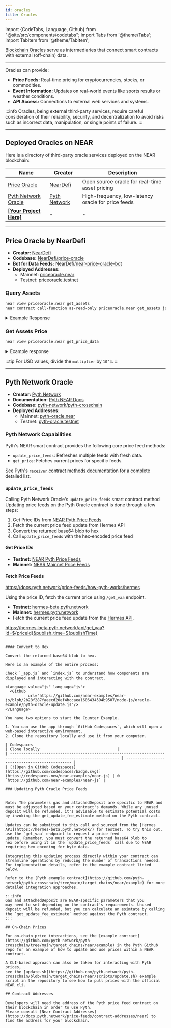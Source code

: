 ```yaml
---
id: oracles
title: Oracles
---
```


import {CodeTabs, Language, Github} from "@site/src/components/codetabs";
import Tabs from '@theme/Tabs';
import TabItem from '@theme/TabItem';

[Blockchain Oracles](https://en.wikipedia.org/wiki/Blockchain_oracle) serve as intermediaries that connect smart contracts with external (off-chain) data.

---

Oracles can provide:

- **Price Feeds:** Real-time pricing for cryptocurrencies, stocks, or commodities.
- **Event Information:** Updates on real-world events like sports results or weather conditions.
- **API Access:** Connections to external web services and systems.

:::info
Oracles, being external third-party services, require careful consideration of their reliability, security, and decentralization to avoid risks such as incorrect data, manipulation, or single points of failure.
:::

---

## Deployed Oracles on NEAR

Here is a directory of third-party oracle services deployed on the NEAR blockchain:

| Name                                                                                                     | Creator                                 | Description                                        |
| -------------------------------------------------------------------------------------------------------- | --------------------------------------- | -------------------------------------------------- |
| [Price Oracle](#price-oracle)                                                                            | [NearDefi](https://github.com/NearDeFi) | Open source oracle for real-time asset pricing     |
| [Pyth Network Oracle](#pyth-network-oracle)                                                              | [Pyth Network](https://pyth.network/)   | High-frequency, low-latency oracle for price feeds |
| **[[Your Project Here]](https://github.com/near/docs/edit/master/docs/2.build/5.primitives/oracles.md)** | -                                       | -                                                  |

---

## Price Oracle by NearDefi

- **Creator:** [NearDefi](https://github.com/NearDeFi)
- **Codebase:** [NearDefi/price-oracle](https://github.com/NearDeFi/price-oracle)
- **Bot for Data Feeds:** [NearDefi/near-price-oracle-bot](https://github.com/NearDeFi/near-price-oracle-bot)
- **Deployed Addresses:**
  - Mainnet: [priceoracle.near](https://nearblocks.io/address/priceoracle.near)
  - Testnet: [priceoracle.testnet](https://testnet.nearblocks.io/address/priceoracle.testnet)

### Query Assets

<Tabs>
  <TabItem value="🖥️ CLI" label="🖥️ CLI">

```bash
near view priceoracle.near get_assets
near contract call-function as-read-only priceoracle.near get_assets json-args {} network-config mainnet now
```

  <details>
  
  <summary>Example Response</summary>

```json
[
  [
    'wrap.near',
    {
      reports: [
        {
          oracle_id: 'thorinoracle.near',
          timestamp: '1669795900809627816',
          price: { multiplier: '17030', decimals: 28 }
        },
        ...
      ]
    }
  ]
]
```

  </details>
</TabItem>
</Tabs>

### Get Assets Price

<Tabs>
  <TabItem value="🖥️ CLI" label="🖥️ CLI">

```bash
near view priceoracle.near get_price_data
```

</TabItem>

</Tabs>

<details>

<summary>Example response</summary>

```json
{
  timestamp: '1706631861981947371',
  recency_duration_sec: 90,
  prices: [
    {
      asset_id: 'wrap.near',
      price: { multiplier: '30702', decimals: 28 }
    },
    {
      asset_id: 'aurora',
      price: { multiplier: '235662', decimals: 20 }
    },
    {
      asset_id: 'meta-pool.near',
      price: { multiplier: '38770', decimals: 28 }
    },
    {
      asset_id: 'linear-protocol.near',
      price: { multiplier: '36432', decimals: 28 }
    },
```

</details>

:::tip
For USD values, divide the `multiplier` by `10^4`.
:::

---

## Pyth Network Oracle

- **Creator:** [Pyth Network](https://pyth.network)
- **Documentation:** [Pyth NEAR Docs](https://docs.pyth.network/price-feeds/use-real-time-data/near)
- **Codebase:** [pyth-network/pyth-crosschain](https://github.com/pyth-network/pyth-crosschain/tree/main/target_chains/near)
- **Deployed Addresses:**
  - Mainnet: [pyth-oracle.near](https://nearblocks.io/address/pyth-oracle.near)
  - Testnet: [pyth-oracle.testnet](https://testnet.nearblocks.io/address/pyth-oracle.testnet)

### Pyth Network Capabilities

Pyth's NEAR smart contract provides the following core price feed methods:

- `update_price_feeds`: Refreshes multiple feeds with fresh data.
- `get_price`: Fetches current prices for specific feeds.

See Pyth's [`receiver` contract methods documentation](https://github.com/pyth-network/pyth-crosschain/blob/main/target_chains/near/receiver/src/ext.rs) for a complete detailed list.

### `update_price_feeds`

Calling Pyth Network Oracle's  `update_price_feeds` smart contract method  Updating price feeds on the Pyth Oracle contract is done through a few steps:

1. Get Price IDs from [NEAR Pyth Price Feeds](https://www.pyth.network/developers/price-feed-ids#near-testnet)
2. Fetch the current price feed update from Hermes API
3. Convert the returned base64 blob to hex
4. Call `update_price_feeds` with the hex-encoded price feed

#### Get Price IDs

- **Testnet:** [NEAR Pyth Price Feeds](https://www.pyth.network/developers/price-feed-ids#near-testnet)
- **Mainnet:** [NEAR Mainnet Price Feeds](https://www.pyth.network/developers/price-feed-ids#near)

#### Fetch Price Feeds

https://docs.pyth.network/price-feeds/how-pyth-works/hermes


Using the price ID, fetch the current price using `/get_vaa` endpoint.

- **Testnet:** [hermes-beta.pyth.network](https://hermes-beta.pyth.network/)
- **Mainnet:** [hermes.pyth.network](https://hermes.pyth.network/)
- Fetch the current price feed update from the [Hermes API](https://hermes-beta.pyth.network/).


https://hermes-beta.pyth.network/api/get_vaa?id=${priceId}&publish_time=${publishTime}


```

#### Convert to Hex

Convert the returned base64 blob to hex.

Here is an example of the entire process:

Check `_app.js` and `index.js` to understand how components are displayed and interacting with the contract.

<Language value="js" language="js">
  <Github
          url="https://github.com/near-examples/near-js/blob/2b28f287faeecd20ef4bccaea1606434594b9507/node-js/oracle-example/pyth-oracle-update.js"/>
</Language>

You have two options to start the Counter Example.

1. You can use the app through `GitHub Codespaces`, which will open a web-based interactive environment.
2. Clone the repository locally and use it from your computer.

| Codespaces                                                                                                             | Clone locally                                  |
| ---------------------------------------------------------------------------------------------------------------------- | ---------------------------------------------- |
| [![Open in GitHub Codespaces](https://github.com/codespaces/badge.svg)](https://codespaces.new/near-examples/near-js) | 🌐 `https://github.com/near-examples/near-js` |

### Updating Pyth Oracle Price Feeds


Note: The parameters gas and attachedDeposit are specific to NEAR and must be adjusted based on your contract's demands. While any unused deposit will be refunded, it's advisable to estimate potential costs by invoking the get_update_fee_estimate method on the Pyth contract.

Updates can be submitted to this call and sourced from the [Hermes API](https://hermes-beta.pyth.network/) for testnet. To try this out, use the `get_vaa` endpoint to request a price feed
update. Remember, you must convert the returned base64 blob to
hex before using it in the `update_price_feeds` call due to NEAR requiring hex encoding for byte data.

Integrating this updating process directly within your contract can streamline operations by reducing the number of transactions needed. For implementation details, refer to the example contract linked below.

Refer to the [Pyth example contract](https://github.com/pyth-network/pyth-crosschain/tree/main/target_chains/near/example) for more detailed integration approaches.

:::info
Gas and attachedDeposit are NEAR-specific parameters that you
may need to set depending on the contract's requirements. Unused
deposit will be refunded, but you can calculate an esimtate by calling
the `get_update_fee_estimate` method against the Pyth contract.
:::

## On-Chain Prices

For on-chain price interactions, see the [example contract](https://github.com/pyth-network/pyth-crosschain/tree/main/target_chains/near/example) in the Pyth Github repo for an example of how to update and use prices within a NEAR contract.

A CLI-based approach can also be taken for interacting with Pyth prices,
see the [update.sh](https://github.com/pyth-network/pyth-crosschain/blob/main/target_chains/near/scripts/update.sh) example script in the repository to see how to pull prices with the official NEAR cli.

## Contract Addresses

Developers will need the address of the Pyth price feed contract on their blockchain in order to use Pyth.
Please consult [Near Contract Addresses](https://docs.pyth.network/price-feeds/contract-addresses/near) to find the address for your blockchain.
